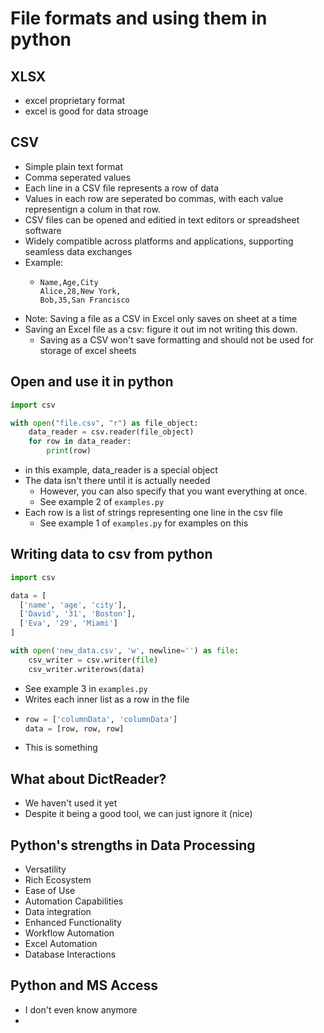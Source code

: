 # File formats and using them in python

## XLSX
- excel proprietary format
- excel is good for data stroage

## CSV
- Simple plain text format
- Comma seperated values
- Each line in a CSV file represents a row of data
- Values in each row are seperated bo commas, with each value representign a colum in that row. 
- CSV files can be opened and editied in text editors or spreadsheet software
- Widely compatible across platforms and applications, supporting seamless data exchanges
- Example:
  - ```csv
    Name,Age,City
    Alice,28,New York,
    Bob,35,San Francisco
- Note: Saving a file as a CSV in Excel only saves on sheet at a time
- Saving an Excel file as a csv: figure it out im not writing this down.
  - Saving as a CSV won't save formatting and should not be used for storage of excel sheets

## Open and use it in python
```python
import csv

with open("file.csv", "r") as file_object:
    data_reader = csv.reader(file_object)
    for row in data_reader:
        print(row)
```
- in this example, data_reader is a special object
- The data isn't there until it is actually needed
  - However, you can also specify that you want everything at once.
  - See example 2 of `examples.py`
- Each row is a list of strings representing one line in the csv file
  - See example 1 of `examples.py` for examples on this

## Writing data to csv from python

```python
import csv

data = [
  ['name', 'age', 'city'],
  ['David', '31', 'Boston'],
  ['Eva', '29', 'Miami']
]

with open('new_data.csv', 'w', newline='') as file:
    csv_writer = csv.writer(file)
    csv_writer.writerows(data)
```
- See example 3 in `examples.py`
- Writes each inner list as a row in the file
- ```python
  row = ['columnData', 'columnData']
  data = [row, row, row]
- This is something
## What about DictReader?
- We haven't used it yet
- Despite it being a good tool, we can just ignore it (nice)

## Python's strengths in Data Processing
- Versatility
- Rich Ecosystem
- Ease of Use
- Automation Capabilities
- Data integration
- Enhanced Functionality 
- Workflow Automation
- Excel Automation
- Database Interactions

## Python and MS Access
- I don't even know anymore
- 